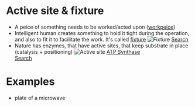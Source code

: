 # Active site & fixture

- A peice of something needs to be worked/acted upon ([workpeice](https://en.wikipedia.org/wiki/Workpiece))
- Intelligent human creates something to hold it tight during the operation, and also to fit it to facilitate the work. It's called [fixture](https://en.wikipedia.org/wiki/Fixture_(tool))
![Fixture](https://upload.wikimedia.org/wikipedia/commons/b/bb/TH11-50kN-pincer-grip.jpg)
[Search](https://www.google.com/search?q=fixture&source=lnms&tbm=isch&sa=X&ved=2ahUKEwiayM_q3u_zAhXQ8rsIHUjiDcQQ_AUoAXoECAEQAw&biw=1294&bih=668&dpr=1)
- Nature has enzymes, that have active sites, that keep substrate in place (catalysis + positioning)
![Active site](https://upload.wikimedia.org/wikipedia/commons/9/9f/Lock_and_key.png)
[ATP Synthase](https://youtu.be/kXpzp4RDGJI?t=58)   
[Search](https://www.google.com/search?q=active+site&source=lnms&tbm=isch&sa=X&ved=2ahUKEwiCjJK44O_zAhWshP0HHd4dA8MQ_AUoAXoECAEQAw)


# Examples

- plate of a microwave